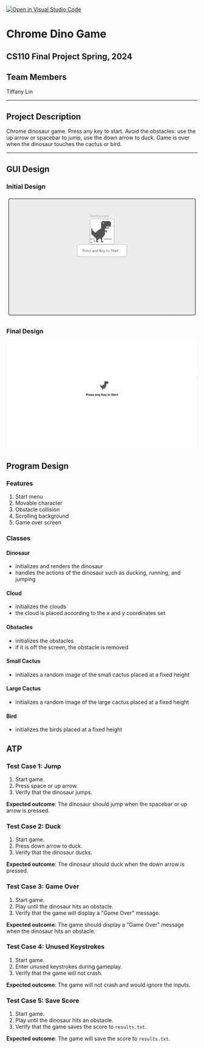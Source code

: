 [![Open in Visual Studio Code](https://classroom.github.com/assets/open-in-vscode-718a45dd9cf7e7f842a935f5ebbe5719a5e09af4491e668f4dbf3b35d5cca122.svg)](https://classroom.github.com/online_ide?assignment_repo_id=14629943&assignment_repo_type=AssignmentRepo)
# Chrome Dino Game
## CS110 Final Project  Spring, 2024

## Team Members

Tiffany Lin

***

## Project Description

Chrome dinosaur game. Press any key to start. Avoid the obstacles: use the up arrow or spacebar to jump, use the down arrow to duck. Game is over when the dinosaur touches the cactus or bird.

***    

## GUI Design

### Initial Design

![initial gui](assets/gui.png)

### Final Design

![final gui](assets/finalgui.jpg)

## Program Design

### Features

1. Start menu
2. Movable character
3. Obstacle collision
4. Scrolling background
5. Game over screen

### Classes
#### Dinosaur
- initializes and renders the dinosaur
- handles the actions of the dinosaur such as ducking, running, and jumping
#### Cloud
- initializes the clouds
- the cloud is placed according to the x and y coordinates set
#### Obstacles
- initializes the obstacles
- if it is off the screen, the obstacle is removed
#### Small Cactus
- initializes a random image of the small cactus placed at a fixed height
#### Large Cactus
- initializes a random image of the large cactus placed at a fixed height
#### Bird
- initializes the birds placed at a fixed height

## ATP

### Test Case 1: Jump
1. Start game.
2. Press space or up arrow.
3. Verify that the dinosaur jumps.

**Expected outcome**: The dinosaur should jump when the spacebar or up arrow is pressed.

### Test Case 2: Duck
1. Start game.
2. Press down arrow to duck.
3. Verify that the dinosaur ducks.

**Expected outcome**: The dinosaur should duck when the down arrow is pressed.

### Test Case 3: Game Over
1. Start game.
2. Play until the dinosaur hits an obstacle.
3. Verify that the game will display a "Game Over" message.

**Expected outcome**: The game should display a "Game Over" message when the dinosaur hits an obstacle.

### Test Case 4: Unused Keystrokes
1. Start game.
2. Enter unused keystrokes during gameplay.
3. Verify that the game will not crash.

**Expected outcome**: The game will not crash and would ignore the inputs.

### Test Case 5: Save Score
1. Start game.
2. Play until the dinosaur hits an obstacle.
3. Verify that the game saves the score to `results.txt`.

**Expected outcome**: The game will save the score to `results.txt`.